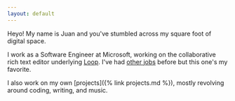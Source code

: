```yaml
---
layout: default
---
```


Heyo! My name is Juan and you've stumbled across my square foot of digital space.

I work as a Software Engineer at Microsoft, working on the collaborative rich text editor underlying [Loop](https://www.microsoft.com/en-us/microsoft-loop). I've had [other jobs](https://www.linkedin.com/in/juan-carlos-gallegos-4a25a0b7) before but this one's my favorite.

I also work on my own [projects]({% link projects.md %}), mostly revolving around coding, writing, and music.